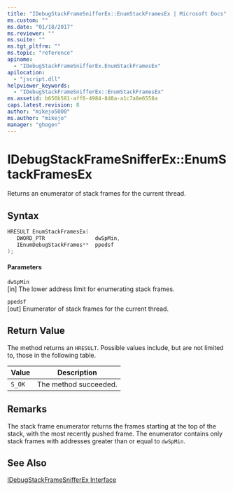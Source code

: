 ```yaml
---
title: "IDebugStackFrameSnifferEx::EnumStackFramesEx | Microsoft Docs"
ms.custom: ""
ms.date: "01/18/2017"
ms.reviewer: ""
ms.suite: ""
ms.tgt_pltfrm: ""
ms.topic: "reference"
apiname: 
  - "IDebugStackFrameSnifferEx.EnumStackFramesEx"
apilocation: 
  - "jscript.dll"
helpviewer_keywords: 
  - "IDebugStackFrameSnifferEx::EnumStackFramesEx"
ms.assetid: b656b581-aff0-4984-8d8a-a1c7a8e6558a
caps.latest.revision: 8
author: "mikejo5000"
ms.author: "mikejo"
manager: "ghogen"
---
```

# IDebugStackFrameSnifferEx::EnumStackFramesEx
Returns an enumerator of stack frames for the current thread.  
  
## Syntax  
  
```cpp
HRESULT EnumStackFramesEx(  
   DWORD_PTR                dwSpMin,  
   IEnumDebugStackFrames**  ppedsf  
);  
```  
  
#### Parameters  
 `dwSpMin`  
 [in] The lower address limit for enumerating stack frames.  
  
 `ppedsf`  
 [out] Enumerator of stack frames for the current thread.  
  
## Return Value  
 The method returns an `HRESULT`. Possible values include, but are not limited to, those in the following table.  
  
|Value|Description|  
|-----------|-----------------|  
|`S_OK`|The method succeeded.|  
  
## Remarks  
 The stack frame enumerator returns the frames starting at the top of the stack, with the most recently pushed frame. The enumerator contains only stack frames with addresses greater than or equal to `dwSpMin`.  
  
## See Also  
 [IDebugStackFrameSnifferEx Interface](../../winscript/reference/idebugstackframesnifferex-interface.md)